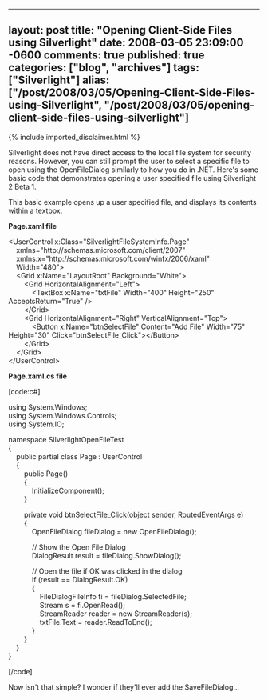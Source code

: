   ---
  layout: post
  title: "Opening Client-Side Files using Silverlight"
  date: 2008-03-05 23:09:00 -0600
  comments: true
  published: true
  categories: ["blog", "archives"]
  tags: ["Silverlight"]
  alias: ["/post/2008/03/05/Opening-Client-Side-Files-using-Silverlight", "/post/2008/03/05/opening-client-side-files-using-silverlight"]
  ---
<!-- more -->
{% include imported_disclaimer.html %}
<p>Silverlight does not have direct access to the local file system for security reasons. However, you can still prompt the user to select a specific file to open using the OpenFileDialog similarly to how you do in .NET. Here's some basic code that demonstrates opening&nbsp;a user specified file using Silverlight 2 Beta 1.</p>
<p>This basic example opens up a user specified file, and displays its contents within a textbox.</p>
<p><strong>Page.xaml file</strong></p>
<p>&lt;UserControl x:Class="SilverlightFileSystemInfo.Page"<br /> &nbsp;&nbsp;&nbsp; xmlns="http://schemas.microsoft.com/client/2007" <br /> &nbsp;&nbsp;&nbsp; xmlns:x="http://schemas.microsoft.com/winfx/2006/xaml" <br /> &nbsp;&nbsp;&nbsp; Width="480"&gt;<br /> &nbsp;&nbsp;&nbsp; &lt;Grid x:Name="LayoutRoot" Background="White"&gt;<br /> &nbsp;&nbsp;&nbsp;&nbsp;&nbsp;&nbsp;&nbsp; &lt;Grid HorizontalAlignment="Left"&gt;<br /> &nbsp;&nbsp;&nbsp;&nbsp;&nbsp;&nbsp;&nbsp;&nbsp;&nbsp;&nbsp;&nbsp; &lt;TextBox x:Name="txtFile" Width="400" Height="250" AcceptsReturn="True" /&gt;&nbsp;&nbsp;&nbsp; <br /> &nbsp;&nbsp;&nbsp;&nbsp;&nbsp;&nbsp;&nbsp; &lt;/Grid&gt;<br /> &nbsp;&nbsp;&nbsp;&nbsp;&nbsp;&nbsp;&nbsp; &lt;Grid HorizontalAlignment="Right" VerticalAlignment="Top"&gt;<br /> &nbsp;&nbsp;&nbsp;&nbsp;&nbsp;&nbsp;&nbsp;&nbsp;&nbsp;&nbsp;&nbsp; &lt;Button x:Name="btnSelectFile" Content="Add File" Width="75" Height="30" Click="btnSelectFile_Click"&gt;&lt;/Button&gt;<br /> &nbsp;&nbsp;&nbsp;&nbsp;&nbsp;&nbsp;&nbsp; &lt;/Grid&gt;<br /> &nbsp;&nbsp;&nbsp; &lt;/Grid&gt;<br /> &lt;/UserControl&gt;</p>
<p><strong>Page.xaml.cs file</strong>&nbsp;</p>
<p>[code:c#]</p>
<p>using System.Windows;<br /> using System.Windows.Controls;<br /> using System.IO;</p>
<p>namespace SilverlightOpenFileTest<br /> {<br /> &nbsp;&nbsp;&nbsp; public partial class Page : UserControl<br /> &nbsp;&nbsp;&nbsp; {<br /> &nbsp;&nbsp;&nbsp;&nbsp;&nbsp;&nbsp;&nbsp; public Page()<br /> &nbsp;&nbsp;&nbsp;&nbsp;&nbsp;&nbsp;&nbsp; {<br /> &nbsp;&nbsp;&nbsp;&nbsp;&nbsp;&nbsp;&nbsp;&nbsp;&nbsp;&nbsp;&nbsp; InitializeComponent();<br /> &nbsp;&nbsp;&nbsp;&nbsp;&nbsp;&nbsp;&nbsp; }</p>
<p>&nbsp;&nbsp;&nbsp;&nbsp;&nbsp;&nbsp;&nbsp; private void btnSelectFile_Click(object sender, RoutedEventArgs e)<br /> &nbsp;&nbsp;&nbsp;&nbsp;&nbsp;&nbsp;&nbsp; {<br /> &nbsp;&nbsp;&nbsp;&nbsp;&nbsp;&nbsp;&nbsp;&nbsp;&nbsp;&nbsp;&nbsp; OpenFileDialog fileDialog = new OpenFileDialog();</p>
<p>&nbsp;&nbsp;&nbsp;&nbsp;&nbsp;&nbsp;&nbsp;&nbsp;&nbsp;&nbsp;&nbsp; // Show the Open File Dialog<br /> &nbsp;&nbsp;&nbsp;&nbsp;&nbsp;&nbsp;&nbsp;&nbsp;&nbsp;&nbsp;&nbsp; DialogResult result = fileDialog.ShowDialog();</p>
<p>&nbsp;&nbsp;&nbsp;&nbsp;&nbsp;&nbsp;&nbsp;&nbsp;&nbsp;&nbsp;&nbsp; // Open the file if OK was clicked in the dialog<br /> &nbsp;&nbsp;&nbsp;&nbsp;&nbsp;&nbsp;&nbsp;&nbsp;&nbsp;&nbsp;&nbsp; if (result == DialogResult.OK)<br /> &nbsp;&nbsp;&nbsp;&nbsp;&nbsp;&nbsp;&nbsp;&nbsp;&nbsp;&nbsp;&nbsp; {<br /> &nbsp;&nbsp;&nbsp;&nbsp;&nbsp;&nbsp;&nbsp;&nbsp;&nbsp;&nbsp;&nbsp;&nbsp;&nbsp;&nbsp;&nbsp; FileDialogFileInfo fi = fileDialog.SelectedFile;<br /> &nbsp;&nbsp;&nbsp;&nbsp;&nbsp;&nbsp;&nbsp;&nbsp;&nbsp;&nbsp;&nbsp;&nbsp;&nbsp;&nbsp;&nbsp; Stream s = fi.OpenRead();<br /> &nbsp;&nbsp;&nbsp;&nbsp;&nbsp;&nbsp;&nbsp;&nbsp;&nbsp;&nbsp;&nbsp;&nbsp;&nbsp;&nbsp;&nbsp; StreamReader reader = new StreamReader(s);<br /> &nbsp;&nbsp;&nbsp;&nbsp;&nbsp;&nbsp;&nbsp;&nbsp;&nbsp;&nbsp;&nbsp;&nbsp;&nbsp;&nbsp;&nbsp; txtFile.Text = reader.ReadToEnd();<br /> &nbsp;&nbsp;&nbsp;&nbsp;&nbsp;&nbsp;&nbsp;&nbsp;&nbsp;&nbsp;&nbsp; }<br /> &nbsp;&nbsp;&nbsp;&nbsp;&nbsp;&nbsp;&nbsp; }<br /> &nbsp;&nbsp;&nbsp; }<br /> }</p>
<p>[/code]</p>
<p>Now isn't that simple? I wonder if they'll ever add the SaveFileDialog...</p>
